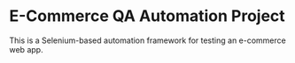# E-Commerce QA Automation Project

This is a Selenium-based automation framework for testing an e-commerce web app.
